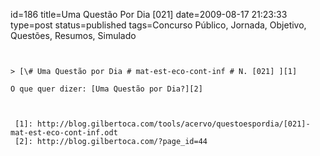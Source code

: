 id=186
title=Uma Questão Por Dia [021] 
date=2009-08-17 21:23:33
type=post
status=published
tags=Concurso Público,  Jornada, Objetivo, Questões, Resumos, Simulado
~~~~~~


> [\# Uma Questão por Dia # mat-est-eco-cont-inf # N. [021] ][1]

O que quer dizer: [Uma Questão por Dia?][2]



 [1]: http://blog.gilbertoca.com/tools/acervo/questoespordia/[021]-mat-est-eco-cont-inf.odt
 [2]: http://blog.gilbertoca.com/?page_id=44